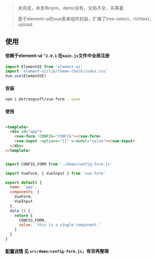 > 未完成，未发布npm，demo没有，文档不全，先等着

> 基于element-ui的vue表单组件封装，扩展了tree-select，richtext，upload

## 使用

#### 依赖于element-ui `^2.0.1` 在`main.js`文件中全局注册

```js
import ElementUI from 'element-ui'
import 'element-ui/lib/theme-chalk/index.css'
Vue.use(ElementUI)
```

#### 安装

``` bash
npm i @strongsoft/vue-form --save
```

#### 使用

```html

<template>
  <div id="app">
    <vue-form :CONFIG="CONFIG"></vue-form>
    <vue-input :options="{}" v-model="value"></vue-input>
  </div>
</template>

```

```js

import CONFIG_FORM from './demo/config-form.js'

import VueForm, { VueInput } from 'vue-form'

export default {
  name: 'app',
  components: {
    VueForm,
    VueInput
  },
  data () {
    return {
      CONFIG_FORM,
      value: 'this is a single component.'
    }
  }
}

```

#### [配置详情](http://www.baidu.com) 见 `src/demo/config-form.js`，有空再整理
